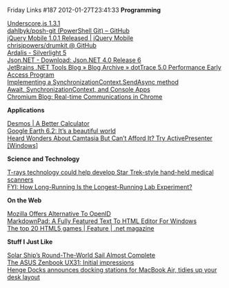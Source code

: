 Friday Links #187
2012-01-27T23:41:33
**Programming**

[Underscore.js 1.3.1](http://underscorejs.org/#changelog)   
[dahlbyk/posh-git (PowerShell Git) – GitHub](https://github.com/dahlbyk/posh-git#readme)   
[jQuery Mobile 1.0.1 Released | jQuery Mobile](http://jquerymobile.com/blog/2012/01/26/jquery-mobile-1-0-1-released/)   
[chrisjpowers/drumkit @ GitHub](http://drumkitjs.com/)   
[Ardalis - Silverlight 5](http://ardalis.com/Silverlight-5)   
[Json.NET - Download: Json.NET 4.0 Release 6](https://json.codeplex.com/releases/view/80975)   
[JetBrains .NET Tools Blog » Blog Archive » dotTrace 5.0 Performance Early Access Program](http://blogs.jetbrains.com/dotnet/2012/01/dottrace-50-performance-early-access-program/)   
[Implementing a SynchronizationContext.SendAsync method](http://blogs.msdn.com/b/pfxteam/archive/2012/01/20/10259082.aspx)   
[Await, SynchronizationContext, and Console Apps](http://blogs.msdn.com/b/pfxteam/archive/2012/01/20/10259049.aspx)   
[Chromium Blog: Real-time Communications in Chrome](http://blog.chromium.org/2012/01/real-time-communications-in-chrome.html)

**Applications**

[Desmos | A Better Calculator](https://www.abettercalculator.com/)   
[Google Earth 6.2: It’s a beautiful world](http://feedproxy.google.com/~r/blogspot/MKuf/~3/ncriWLX-rBE/google-earth-62-its-beautiful-world.html)   
[Heard Wonders About Camtasia But Can’t Afford It? Try ActivePresenter [Windows]](http://feedproxy.google.com/~r/Makeuseof/~3/xHb95W6xpU0/)

**Science and Technology**

[T-rays technology could help develop Star Trek-style hand-held medical scanners](http://feeds.sciencedaily.com/~r/sciencedaily/~3/miKsGWIiFY4/120120183038.htm)   
[FYI: How Long-Running Is the Longest-Running Lab Experiment?](http://www.popsci.com/science/article/2012-01/how-long-longest-running-lab-experiment)

**On the Web**

[Mozilla Offers Alternative To OpenID](http://rss.slashdot.org/~r/slashdot/eqWf/~3/IsX-m35ANWE/mozilla-offers-alternative-to-openid)   
[MarkdownPad: A Fully Featured Text To HTML Editor For Windows](http://www.makeuseof.com/dir/markdownpad-fully-featured-texttohtml-editor-windows/)   
[The top 20 HTML5 games | Feature | .net magazine](http://www.netmagazine.com/features/top-20-html5-games)

**Stuff I Just Like**

[Solar Ship’s Round-The-World Sail Almost Complete](http://www.wired.com/autopia/2012/01/solar-ships-round-the-world-sail-almost-complete/)   
[The ASUS Zenbook UX31: Initial impressions](http://feeds.encosia.com/~r/Encosia/~3/vF4J2LEzkFw/)   
[Henge Docks announces docking stations for MacBook Air, tidies up your desk layout](http://www.engadget.com/2012/01/10/henge-docks-announces-docking-stations-for-macbook-air-tidies-u/)

